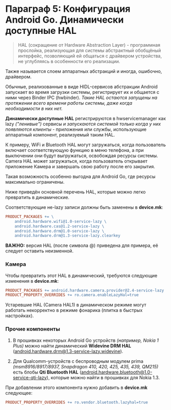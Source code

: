# Параграф 5: Конфигурация Android Go. Динамически доступные HAL

> HAL (сокращение от Hardware Abstraction Layer) - программная прослойка, реализующая для системы абстрактный 
> обобщёный интерфейс, позволяющий ей общаться с драйвером устройства, не углубляясь в особенности его реализации.

Также называется слоем аппаратных абстракций и иногда, ошибочно, драйвером.

Обычные, реализованные в виде HIDL-сервисов абстракции Android запускает во время загрузки системы, регистрирует их и общается с ними через Binder IPC (hwbinder). *Такие HAL остаются запущены на протяжении всего времени работы системы, даже когда необходимости в них нет.*

**Динамически доступные HAL** регистрируются в hwservicemanager как lazy *("ленивые")* сервисы *и запускаются системой только когда у них появляются клиенты* - приложения или службы, использующие аппаратный компонент, реализуемый таким HAL.

К примеру, WiFi и Bluetooth HAL могут загружаться, когда пользователь включает соответствующую функцию в меню телефона, а при выключении они будут выгружаться, освобождая ресурсы системы. Camera HAL может загружаться, когда пользователь открывает приложение Камера и завершать свою работу после его закрытия.

Такая возможность особенно выгодна для Android Go, где ресурсы максимально ограничены.

Ниже приведён основной перечень HAL, которые можно легко превратить в динамические.

Соответствующие не-lazy записи должны быть заменены в 
**device.mk**:

```makefile
PRODUCT_PACKAGES += \
    android.hardware.wifi@1.0-service-lazy \
    android.hardware.cas@1.2-service-lazy \
    android.hardware.drm@1.0-service-lazy \
    android.hardware.drm@1.3-service-lazy.clearkey
```

**ВАЖНО:** версия HAL (после символа @) приведена для примера, её следует оставить неизменной.

### Камера 

Чтобы превратить этот HAL в динамический, требуются следующие изменения в **device.mk**:

```makefile
PRODUCT_PACKAGES += android.hardware.camera.provider@2.4-service-lazy
PRODUCT_PROPERTY_OVERRIDES += ro.camera.enableLazyHal=true
```

Устаревшие HAL (Camera HAL1) в динамическом режиме могут работать некорректно в режиме фонарика (плитка в быстрых настройках).

### Прочие компоненты

1. В прошивках некоторых Android Go устройств *(например, Nokia 1 Plus)* можно найти динамический **Widevine DRM HAL** (android.hardware.drm@1.3-service-lazy.widevine).

2. Для Qualcomm-устройств с беспроводным модулем prima *(msm8916/8917/8937, Snapdragon 410, 420, 425, 435, 439, QM215)* есть блобы **Qti Bluetooth HAL** (android.hardware.bluetooth@1.0-service-qti-lazy), которые можно найти в прошивках для Nokia 1.3.

При добавлении этого компонента нужно добавить в **device.mk** следующее:

```makefile
PRODUCT_PROPERTY_OVERRIDES += ro.vendor.bluetooth.lazyhal=true
```